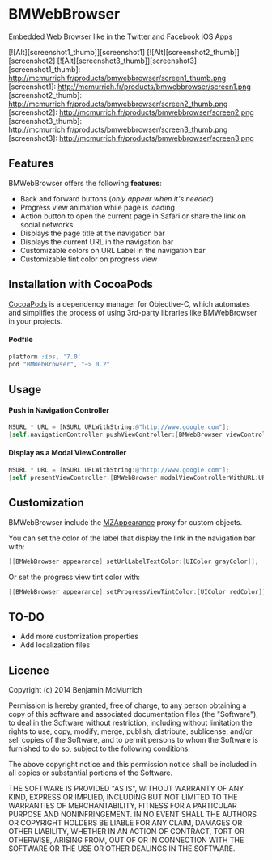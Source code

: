 BMWebBrowser
============

Embedded Web Browser like in the Twitter and Facebook iOS Apps

[![Alt][screenshot1_thumb]][screenshot1] [![Alt][screenshot2_thumb]][screenshot2] [![Alt][screenshot3_thumb]][screenshot3]
[screenshot1_thumb]: http://mcmurrich.fr/products/bmwebbrowser/screen1_thumb.png
[screenshot1]: http://mcmurrich.fr/products/bmwebbrowser/screen1.png
[screenshot2_thumb]: http://mcmurrich.fr/products/bmwebbrowser/screen2_thumb.png
[screenshot2]: http://mcmurrich.fr/products/bmwebbrowser/screen2.png
[screenshot3_thumb]: http://mcmurrich.fr/products/bmwebbrowser/screen3_thumb.png
[screenshot3]: http://mcmurrich.fr/products/bmwebbrowser/screen3.png

## Features

BMWebBrowser offers the following **features**:

* Back and forward buttons (*only appear when it's needed*)
* Progress view animation while page is loading
* Action button to open the current page in Safari or share the link on social networks
* Displays the page title at the navigation bar
* Displays the current URL in the navigation bar
* Customizable colors on URL Label in the navigation bar
* Customizable tint color on progress view

## Installation with CocoaPods

[CocoaPods](http://cocoapods.org) is a dependency manager for Objective-C, which automates and simplifies the process of using 3rd-party libraries like BMWebBrowser in your projects.

#### Podfile

```ruby
platform :ios, '7.0'
pod "BMWebBrowser", "~> 0.2"
```

## Usage

####  Push in Navigation Controller
```objective-c
NSURL * URL = [NSURL URLWithString:@"http://www.google.com"];
[self.navigationController pushViewController:[BMWebBrowser viewControllerWithURL:URL] animated:YES];
```

####  Display as a Modal ViewController
```objective-c
NSURL * URL = [NSURL URLWithString:@"http://www.google.com"];
[self presentViewController:[BMWebBrowser modalViewControllerWithURL:URL] animated:YES completion:nil];
```


## Customization
BMWebBrowser include the [MZAppearance](https://github.com/m1entus/MZAppearance) proxy for custom objects.
 
You can set the color of the label that display the link in the navigation bar with:

```objective-c
[[BMWebBrowser appearance] setUrlLabelTextColor:[UIColor grayColor]];
```

Or set the progress view tint color with:

```objective-c
[[BMWebBrowser appearance] setProgressViewTintColor:[UIColor redColor]];
```


TO-DO
--
- Add more customization properties
- Add localization files

## Licence

Copyright (c) 2014 Benjamin McMurrich

Permission is hereby granted, free of charge, to any person obtaining a copy
of this software and associated documentation files (the "Software"), to deal
in the Software without restriction, including without limitation the rights
to use, copy, modify, merge, publish, distribute, sublicense, and/or sell
copies of the Software, and to permit persons to whom the Software is
furnished to do so, subject to the following conditions:

The above copyright notice and this permission notice shall be included
in all copies or substantial portions of the Software.

THE SOFTWARE IS PROVIDED "AS IS", WITHOUT WARRANTY OF ANY KIND, EXPRESS OR
IMPLIED, INCLUDING BUT NOT LIMITED TO THE WARRANTIES OF MERCHANTABILITY,
FITNESS FOR A PARTICULAR PURPOSE AND NONINFRINGEMENT. IN NO EVENT SHALL THE
AUTHORS OR COPYRIGHT HOLDERS BE LIABLE FOR ANY CLAIM, DAMAGES OR OTHER
LIABILITY, WHETHER IN AN ACTION OF CONTRACT, TORT OR OTHERWISE, ARISING FROM,
OUT OF OR IN CONNECTION WITH THE SOFTWARE OR THE USE OR OTHER DEALINGS IN
THE SOFTWARE.